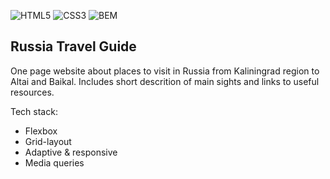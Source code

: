 ![HTML5](https://img.shields.io/badge/-HTML5-000?&logo=HTML5)
![CSS3](https://img.shields.io/badge/-CSS3-000?&logo=CSS3)
![BEM](https://img.shields.io/badge/-BEM-000?&logo=BEM)

**<h2>Russia Travel Guide</h2>**

One page website about places to visit in Russia from Kaliningrad region to Altai and Baikal. Includes short descrition of main sights and links to useful resources.

Tech stack:
- Flexbox
- Grid-layout
- Adaptive & responsive
- Media queries
